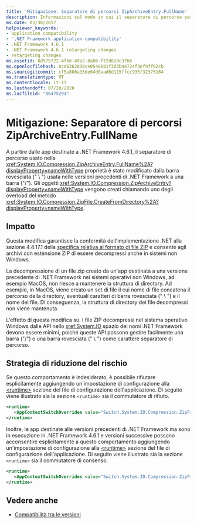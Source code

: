 ```yaml
---
title: 'Mitigazione: Separatore di percorsi ZipArchiveEntry.FullName'
description: Informazioni sul modo in cui il separatore di percorso per la Proprietà ZipArchiveEntry. FullName è stato modificato a partire dalle app destinate a .NET Framework 4.6.1.
ms.date: 03/30/2017
helpviewer_keywords:
- application compatibility
- ',NET Framework application compatibility'
- .NET Framework 4.6.1
- .NET Framework 4.6.1 retargeting changes
- retargeting changes
ms.assetid: 8d575722-4fb6-49a2-8a06-f72d62dc3766
ms.openlocfilehash: 8cd6362038ce0548681f3d3b44724f3ef9ff62cb
ms.sourcegitcommit: cf5a800a33de64d0aad6d115ffcc935f32375164
ms.translationtype: MT
ms.contentlocale: it-IT
ms.lasthandoff: 07/20/2020
ms.locfileid: "86475294"
---
```

# <a name="mitigation-ziparchiveentryfullname-path-separator"></a>Mitigazione: Separatore di percorsi ZipArchiveEntry.FullName

A partire dalle app destinate a .NET Framework 4.6.1, il separatore di percorso usato nella <xref:System.IO.Compression.ZipArchiveEntry.FullName%2A?displayProperty=nameWithType> proprietà è stato modificato dalla barra rovesciata (" \\ ") usata nelle versioni precedenti di .NET Framework a una barra ("/"). Gli oggetti <xref:System.IO.Compression.ZipArchiveEntry?displayProperty=nameWithType> vengono creati chiamando uno degli overload del metodo <xref:System.IO.Compression.ZipFile.CreateFromDirectory%2A?displayProperty=nameWithType>.  
  
## <a name="impact"></a>Impatto  
 Questa modifica garantisce la conformità dell'implementazione .NET alla sezione 4.4.17.1 della [specifica relativa al formato di file ZIP](https://pkware.cachefly.net/webdocs/casestudies/APPNOTE.TXT) e consente agli archivi con estensione ZIP di essere decompressi anche in sistemi non Windows.  
  
 La decompressione di un file zip creato da un'app destinata a una versione precedente di .NET Framework nei sistemi operativi non Windows, ad esempio MacOS, non riesce a mantenere la struttura di directory. Ad esempio, in MacOS, viene creato un set di file il cui nome di file concatena il percorso della directory, eventuali caratteri di barra rovesciata (" \\ ") e il nome del file. Di conseguenza, la struttura di directory dei file decompressi non viene mantenuta.  
  
 L'effetto di questa modifica su. I file ZIP decompressi nel sistema operativo Windows dalle API nello <xref:System.IO> spazio dei nomi .NET Framework devono essere minimi, poiché queste API possono gestire facilmente una barra ("/") o una barra rovesciata (" \\ ") come carattere separatore di percorso.  
  
## <a name="mitigation"></a>Strategia di riduzione del rischio  
 Se questo comportamento è indesiderato, è possibile rifiutare esplicitamente aggiungendo un'impostazione di configurazione alla [\<runtime>](../configure-apps/file-schema/runtime/runtime-element.md) sezione del file di configurazione dell'applicazione. Di seguito viene illustrato sia la sezione `<runtime>` sia il commutatore di rifiuto.  
  
```xml  
<runtime>  
   <AppContextSwitchOverrides value="Switch.System.IO.Compression.ZipFile.UseBackslash=true" />  
</runtime>  
```  
  
 Inoltre, le app destinate alle versioni precedenti di .NET Framework ma sono in esecuzione in .NET Framework 4.6.1 e versioni successive possono acconsentire esplicitamente a questo comportamento aggiungendo un'impostazione di configurazione alla [\<runtime>](../configure-apps/file-schema/runtime/runtime-element.md) sezione del file di configurazione dell'applicazione. Di seguito viene illustrato sia la sezione `<runtime>` sia il commutatore di consenso.  
  
```xml  
<runtime>  
   <AppContextSwitchOverrides value="Switch.System.IO.Compression.ZipFile.UseBackslash=false" />  
</runtime>  
```  
  
## <a name="see-also"></a>Vedere anche

- [Compatibilità tra le versioni](application-compatibility.md)
